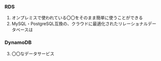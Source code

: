 ### RDS
1. オンプレミスで使われている〇〇をそのまま簡単に使うことができる
2. MySQL・PostgreSQL互換の、クラウドに最適化されたリレーショナルデータベースは
### DynamoDB
3. 〇〇なデータサービス
